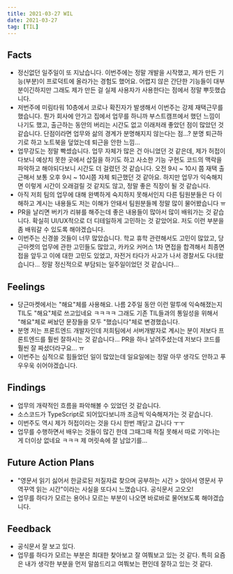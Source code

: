 ```yaml
---
title: 2021-03-27 WIL
date: 2021-03-27
tag: [TIL]
---
```


## Facts

- 정신없던 일주일이 또 지났습니다. 이번주에는 정말 개발을 시작했고, 제가 만든 기능(부분)이 프로덕트에 올라가는 경험도 했어요. 어렵지 않은 간단한 기능들이 대부분이긴하지만 그래도 제가 만든 걸 실제 사용자가 사용한다는 점에서 정말 뿌듯했습니다.
- 저번주에 미림타워 10층에서 코로나 확진자가 발생해서 이번주는 강제 재택근무를 했습니다. 뭔가 회사에 안가고 집에서 업무를 하니까 부스트캠프에서 했던 느낌이 나기도 했고, 출근하는 동안의 버리는 시간도 없고 이래저래 좋았던 점이 많았던 것 같습니다. 단점이라면 업무와 삶의 경계가 분명해지지 않는다는 점...? 분명 퇴근하기로 하고 노트북을 덮었는데 퇴근을 안한 느낌...
- 업무강도는 정말 빡셌습니다. 업무 자체가 많은 건 아니었던 것 같은데, 제가 허접이다보니 예상치 못한 곳에서 삽질을 하기도 하고 사소한 기능 구현도 코드의 맥락을 파악하고 해야되다보니 시간도 더 걸렸던 것 같습니다. 오전 9시 ~ 10시 쯤 재택 출근해서 보통 오후 9시 ~ 10시쯤 자체 퇴근했던 것 같아요. 하지만 업무가 익숙해지면 이렇게 시간이 오래걸릴 것 같지도 않고, 정말 좋은 직장이 될 것 같습니다.
- 아직 저희 팀의 업무에 대해 완벽하게 숙지하지 못해서인지 다른 팀원분들은 다 이해하고 계시는 내용들도 저는 이해가 안돼서 팀원분들께 정말 많이 물어봤습니다 ㅠ
- PR을 날리면 버키가 리뷰를 해주는데 좋은 내용들이 많아서 많이 배워가는 것 같습니다. 확실히 UI/UX적으로 더 디테일하게 고민하는 것 같았어요. 저도 이런 부분을 좀 배워갈 수 있도록 해야겠습니다.
- 이번주는 신경쓸 것들이 너무 많았습니다. 학교 휴학 관련해서도 고민이 많았고, 당근마켓의 업무에 관한 고민들도 많았고, 카카오 커머스 1차 면접을 합격해서 최종면접을 앞두고 이에 대한 고민도 있었고, 자전거 타다가 사고가 나서 경찰서도 다녀왔습니다... 정말 정신적으로 부담되는 일주일이었던 것 같습니다...

## Feelings

- 당근마켓에서는 "해요"체를 사용해요. 나름 2주일 동안 이런 말투에 익숙해졌는지 TIL도 "해요"체로 쓰고있네요 ㅋㅋㅋㅋ 그래도 기존 TIL들과의 통일성을 위해서 "해요"체로 써놨던 문장들을 모두 "했습니다"체로 변경했습니다. 
- 분명 저는 프론트엔드 개발자인데 저희팀에서 서버개발자로 계시는 분이 저보다 프론트엔드를 훨씬 잘하시는 것 같습니다... PR을 하나 날려주셨는데 저보다 코드를 훨씬 잘 짜셨더라구요... ㅠ
- 이번주는 심적으로 힘들었던 일이 많았는데 일요일에는 정말 아무 생각도 안하고 푸우우욱 쉬어야겠습니다.

## Findings

- 업무의 개략적인 흐름을 파악해볼 수 있었던 것 같습니다.
- 소스코드가 TypeScript로 되어있다보니까 조금씩 익숙해져가는 것 같습니다.
- 이번주도 역시 제가 허접이라는 것을 다시 한번 깨닫고 갑니다 ㅜㅜ
- 업무를 수행하면서 배우는 것들이 많긴 한데 그때그때 적질 못해서 따로 기억나는 게 더이상 없네요 ㅋㅋㅋ 제 머릿속에 잘 남았기를...

## Future Action Plans

- "영문서 읽기 싫어서 한글로된 저질자료 찾으며 공부하는 시간 > 앉아서 영문서 꾸역꾸역 읽는 시간"이라는 사실을 또다시 느꼈습니다. 공식문서 고오오!
- 업무를 하다가 모르는 용어나 모르는 부분이 나오면 바로바로 물어보도록 해야겠습니다.

## Feedback

- 공식문서 잘 보고 있다.
- 업무를 하다가 모르는 부분은 최대한 찾아보고 잘 여쭤보고 있는 것 같다. 특히 요즘은 내가 생각한 부분을 먼저 말씀드리고 여쭤보는 편인데 잘하고 있는 것 같다.

